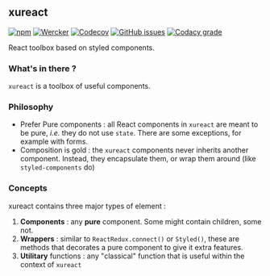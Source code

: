 ## xureact
[![npm](https://img.shields.io/npm/v/xureact.svg)](https://www.npmjs.com/package/xureact)
[![Wercker](https://img.shields.io/wercker/ci/wercker/docs.svg)](https://app.wercker.com/xurei/xureact/runs)
[![Codecov](https://img.shields.io/codecov/c/github/xurei/xureact.svg)](https://codecov.io/gh/xurei/xureact)
[![GitHub issues](https://img.shields.io/github/issues/xurei/xureact.svg)](https://github.com/xurei/xureact/issues)
[![Codacy grade](https://img.shields.io/codacy/grade/4a1aad470af24fa8950794b066560a11.svg)](https://www.codacy.com/app/xurei/xureact)

React toolbox based on styled components.

### What's in there ?

`xureact` is a toolbox of useful components.

### Philosophy
- Prefer Pure components : all React components in `xureact` are meant to be pure, *i.e.* they do not use `state`.
  There are some exceptions, for example with forms.
- Composition is gold : the `xureact` components never inherits another component. Instead, they encapsulate them, or wrap them around (like `styled-components` do)

### Concepts
xureact contains three major types of element :

1. **Components** : any **pure** component. Some might contain children, some not.
1. **Wrappers** : similar to `ReactRedux.connect()` or `Styled()`, these are methods that decorates a pure component to give it extra features.
1. **Utilitary** functions : any "classical" function that is useful within the context of `xureact`  
